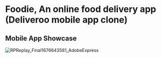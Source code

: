 # Foodie, An online food delivery app (Deliveroo mobile app clone)
## Mobile App Showcase



![RPReplay_Final1676643581_AdobeExpress](https://user-images.githubusercontent.com/102743301/219685292-4cd637ed-f700-4188-8f27-439ec17912de.gif)
